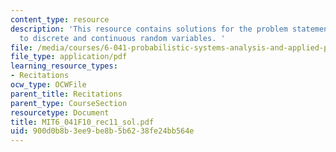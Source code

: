 ```yaml
---
content_type: resource
description: 'This resource contains solutions for the problem statements related
  to discrete and continuous random variables. '
file: /media/courses/6-041-probabilistic-systems-analysis-and-applied-probability-fall-2010/900d0b8b3ee9be8b5b6238fe24bb564e_MIT6_041F10_rec11_sol.pdf
file_type: application/pdf
learning_resource_types:
- Recitations
ocw_type: OCWFile
parent_title: Recitations
parent_type: CourseSection
resourcetype: Document
title: MIT6_041F10_rec11_sol.pdf
uid: 900d0b8b-3ee9-be8b-5b62-38fe24bb564e
---
```

